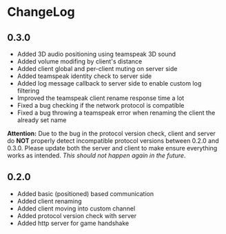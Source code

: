 # ChangeLog

## 0.3.0

 - Added 3D audio positioning using teamspeak 3D sound
 - Added volume modifing by client's distance
 - Added client global and per-client muting on server side
 - Added teamspeak identity check to server side
 - Added log message callback to server side to enable custom log filtering
 - Improved the teamspeak client rename response time a lot
 - Fixed a bug checking if the network protocol is compatible
 - Fixed a bug throwing a teamspeak error when renaming the client the already set name

**Attention:** Due to the bug in the protocol version check, client and server do **NOT** properly detect incompatible protocol versions between 0.2.0 and 0.3.0. Please update both the server and client to make ensure everything works as intended. *This should not happen again in the future*.

## 0.2.0

 - Added basic (positioned) based communication
 - Added client renaming
 - Added client moving into custom channel
 - Added protocol version check with server
 - Added http server for game handshake
